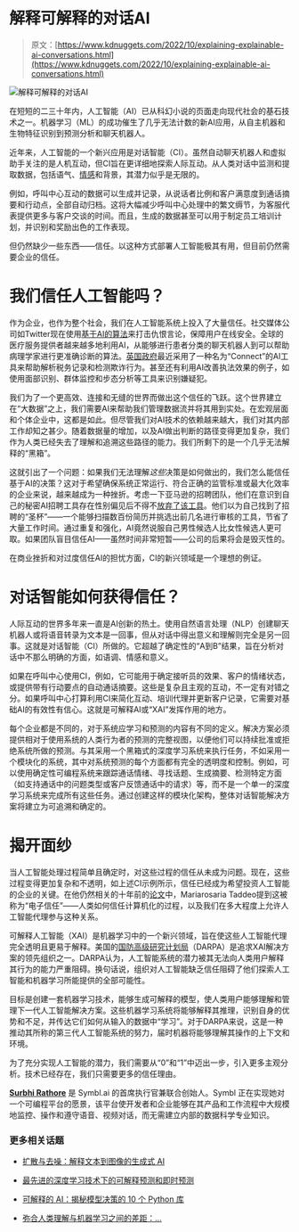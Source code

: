 # 解释可解释的对话AI

> 原文：[https://www.kdnuggets.com/2022/10/explaining-explainable-ai-conversations.html](https://www.kdnuggets.com/2022/10/explaining-explainable-ai-conversations.html)

![解释可解释的对话AI](../Images/0f947088eb9a54bb2ba82223c96b1b2d.png)

在短短的二三十年内，人工智能（AI）已从科幻小说的页面走向现代社会的基石技术之一。机器学习（ML）的成功催生了几乎无法计数的新AI应用，从自主机器和生物特征识别到预测分析和聊天机器人。

近年来，人工智能的一个新兴应用是对话智能（CI）。虽然自动聊天机器人和虚拟助手关注的是人机互动，但CI旨在更详细地探索人际互动。从人类对话中监测和提取数据，包括语气、[情感](https://symbl.ai/blog/sentiment-analysis/)和背景，其潜力似乎是无限的。

例如，呼叫中心互动的数据可以生成并记录，从说话者比例和客户满意度到通话摘要和行动点，全部自动归档。这将大幅减少呼叫中心处理中的繁文缛节，为客服代表提供更多与客户交谈的时间。而且，生成的数据甚至可以用于制定员工培训计划，并识别和奖励出色的工作表现。

但仍然缺少一些东西——信任。以这种方式部署人工智能极其有用，但目前仍然需要企业的信任。

# 我们信任人工智能吗？

作为企业，也作为整个社会，我们在人工智能系统上投入了大量信任。社交媒体公司如Twitter现在使用[基于AI的算法](https://venturebeat.com/ai/twitter-cto-on-machine-learning-challenges-im-not-proud-that-we-miss-a-lot-of-misinformation/)来打击仇恨言论，保障用户在线安全。全球的医疗服务提供者越来越多地利用AI，从能够进行患者分类的聊天机器人到可以帮助病理学家进行更准确诊断的算法。[英国政府](https://www.publictechnology.net/articles/features/ai-week-automation-makes-work-less-taxing-hmrc)最近采用了一种名为“Connect”的AI工具来帮助解析税务记录和检测欺诈行为。甚至还有利用AI改善执法效果的例子，如使用面部识别、群体监控和步态分析等工具来识别嫌疑犯。

我们为了一个更高效、连接和无缝的世界而做出这个信任的飞跃。这个世界建立在“大数据”之上，我们需要AI来帮助我们管理数据流并将其用到实处。在宏观层面和个体企业中，这都是如此。但尽管我们对AI技术的依赖越来越大，我们对其内部工作却知之甚少。随着数据量的增加，以及AI做出判断的路径变得更加复杂，我们作为人类已经失去了理解和追溯这些路径的能力。我们所剩下的是一个几乎无法解释的“黑箱”。

这就引出了一个问题：如果我们无法理解*这些*决策是如何做出的，我们怎么能信任基于AI的决策？这对于希望确保系统正常运行、符合正确的监管标准或最大化效率的企业来说，越来越成为一种挫折。考虑一下亚马逊的招聘团队，他们在意识到自己的秘密AI招聘工具存在性别偏见后不得不[放弃了该工具](https://www.reuters.com/article/us-amazon-com-jobs-automation-insight/amazon-scraps-secret-ai-recruiting-tool-that-showed-bias-against-women-idUSKCN1MK08G)。他们以为自己找到了招聘的“圣杯”——一个能够扫描数百份简历并挑选出前几名进行审核的工具，节省了大量工作时间。通过重复和强化，AI竟然说服自己男性候选人比女性候选人更可取。如果团队盲目信任AI——虽然时间非常短暂——公司的后果将会是毁灭性的。

在商业挫折和对过度信任AI的担忧方面，CI的新兴领域是一个理想的例证。

# 对话智能如何获得信任？

人际互动的世界多年来一直是AI创新的热土。使用自然语言处理（NLP）创建聊天机器人或将语音转录为文本是一回事，但从对话中得出意义和理解则完全是另一回事。这就是对话智能（CI）所做的。它超越了确定性的“A到B”结果，旨在分析对话中不那么明确的方面，如语调、情感和意义。

如果在呼叫中心使用CI，例如，它可能用于确定接听员的效果、客户的情绪状态，或提供带有行动要点的自动通话摘要。这些是复杂且主观的互动，不一定有对错之分。如果呼叫中心打算利用CI来简化互动、培训代理并更新客户记录，它需要对基础AI的有效性有信心。这就是可解释AI或“XAI”发挥作用的地方。

每个企业都是不同的，对于系统应学习和预测的内容有不同的定义。解决方案必须提供相对于使用系统的人类行为者的预测的完整视图，以便他们可以持续批准或拒绝系统所做的预测。与其采用一个黑箱式的深度学习系统来执行任务，不如采用一个模块化的系统，其中对系统预测的每个方面都有完全的透明度和控制。例如，可以使用确定性可编程系统来跟踪通话情绪、寻找话题、生成摘要、检测特定方面（如支持通话中的问题类型或客户反馈通话中的请求）等，而不是一个单一的深度学习系统来完成所有这些任务。通过创建这样的模块化架构，整体对话智能解决方案将建立为可追溯和确定的。

# 揭开面纱

当人工智能处理过程简单且确定时，对这些过程的信任从未成为问题。现在，这些过程变得更加复杂和不透明，如上述CI示例所示，信任已经成为希望投资人工智能的企业的关键。在他仍然相关的十年前的[论文](https://www.dhi.ac.uk/san/waysofbeing/data/data-crone-taddeo-2011.pdf)中，Mariarosaria Taddeo提到这被称为“电子信任”——人类如何信任计算机化的过程，以及我们在多大程度上允许人工智能代理参与这种关系。

可解释人工智能（XAI）是机器学习中的一个新兴领域，旨在使这些人工智能代理完全透明且更易于解释。美国的[国防高级研究计划局](https://www.darpa.mil/program/explainable-artificial-intelligence)（DARPA）是追求XAI解决方案的领先组织之一。DARPA认为，人工智能系统的潜力被其无法向人类用户解释其行为的能力严重阻碍。换句话说，组织对人工智能缺乏信任阻碍了他们探索人工智能和机器学习所能提供的全部可能性。

目标是创建一套机器学习技术，能够生成可解释的模型，使人类用户能够理解和管理下一代人工智能解决方案。这些机器学习系统将能够解释其推理，识别自身的优势和不足，并传达它们如何从输入的数据中“学习”。对于DARPA来说，这是一种推动其所称的第三代人工智能系统的努力，届时机器将能够理解其操作的上下文和环境。

为了充分实现人工智能的潜力，我们需要从“0”和“1”中迈出一步，引入更多主观分析。技术已经存在，我们只需要更多的信任理由。

**[Surbhi Rathore](https://www.linkedin.com/in/surbhi-rathore/)** 是 Symbl.ai 的首席执行官兼联合创始人。Symbl 正在实现她对一个可编程平台的愿景，该平台使开发者和企业能够在其产品和工作流程中大规模地监控、操作和遵守语音、视频对话，而无需建立内部的数据科学专业知识。

### 更多相关话题

+   [扩散与去噪：解释文本到图像的生成式 AI](https://www.kdnuggets.com/diffusion-and-denoising-explaining-text-to-image-generative-ai)

+   [最先进的深度学习技术下的可解释预测和即时预测](https://www.kdnuggets.com/2021/12/sota-explainable-forecasting-and-nowcasting.html)

+   [可解释的 AI：揭秘模型决策的 10 个 Python 库](https://www.kdnuggets.com/2023/01/explainable-ai-10-python-libraries-demystifying-decisions.html)

+   [弥合人类理解与机器学习之间的差距：…](https://www.kdnuggets.com/2023/06/closing-gap-human-understanding-machine-learning-explainable-ai-solution.html)
